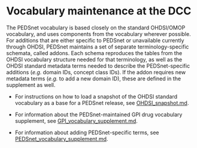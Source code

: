# Vocabulary maintenance at the DCC

The PEDSnet vocabulary is based closely on the standard OHDSI/OMOP vocabulary, and uses components from the vocabulary wherever possible.  For additions that are either specific to PEDSnet or unavailable currently through OHDSI, PEDSnet maintains a set of separate terminology-specific schemata, called addons.  Each schema reproduces the tables from the OHDSI vocabulary structure needed for that terminology, as well as the OHDSI standard metadata terms needed to describe the PEDSnet-specific additions (_e.g._ domain IDs, concept class IDs).  If the addon requires new metadata terms (_e.g._ to add a new domain ID), these are defined in the supplement as well.

* For instructions on how to load a snapshot of the OHDSI standard vocabulary as a base for a PEDSnet release, see [OHDSI_snapshot.md](OHDSI_snapshot.md).

* For information about the PEDSnet-maintained GPI drug vocabulary supplement, see [GPI_vocabulary_supplement.md](GPI_vocabulary_supplement.md).

* For information about adding PEDSnet-specific terms, see [PEDSnet_vocabulary_supplement.md](PEDSnet_vocabulary_supplement.md). 
